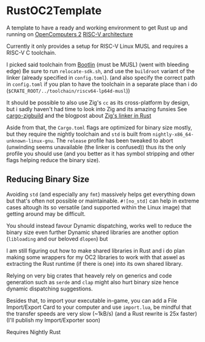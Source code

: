 # RustOC2Template
A template to have a ready and working environment to get Rust up and running on [OpenComputers 2](https://github.com/fnuecke/oc2) [RISC-V architecture](https://github.com/fnuecke/sedna)

Currently it only provides a setup for RISC-V Linux MUSL and requires a RISC-V C toolchain.

I picked said toolchain from [Bootlin](https://toolchains.bootlin.com/releases_riscv64-lp64d.html) (must be MUSL) (went with bleeding edge)
Be sure to run `relocate-sdk.sh`, and use the `buildroot` variant of the linker (already specified in `config.toml`).
(and also specify the correct path in `config.toml` if you plan to have the toolchain in a separate place than i do (`$CRATE_ROOT/../toolchain/riscv64-lp64d-musl`))

It should be possible to also use Zig's `cc`  as its cross-platform by design,
but i sadly haven't had time to look into Zig and its amazing funsies
See [cargo-zigbuild](https://github.com/messense/cargo-zigbuild) and the blogpost about [Zig's linker in Rust](https://actually.fyi/posts/zig-makes-rust-cross-compilation-just-work)

Aside from that, the `Cargo.toml` flags are optimized for binary size mostly, but they require the nightly toolchain and `std` is built from `nightly-x86_64-unknown-linux-gnu`.
The `release` profile has been tweaked to abort (unwinding seems unavailable (the linker is confused))
thus its the only profile you should use (and you better as it has symbol stripping and other flags helping reduce the binary size).

## Reducing Binary Size
Avoiding `std` (and especially any `fmt`) massively helps get everything down but that's often not possible or maintainable.
`#![no_std]` can help in extreme cases altough its so versatile (and supported within the Linux image) that getting around may be difficult.

You should instead favour Dynamic dispatching, works well to reduce the binary size even further
Dynamic shared libraries are another option (`libloading` and our beloved `dlopen`) but

I am still figuring out how to make shared libraries in Rust and i do plan making some wrappers for my OC2 libraries to work with that
aswel as extracting the Rust runtime (if there is one) into its own shared library.

Relying on very big crates that heavely rely on generics and code generation such as `serde` and `clap` might also hurt binary size hence dynamic dispatching suggestions.

Besides that, to import your executable in-game, you can add a File Import/Export Card to your computer and use `import.lua`,
be mindful that the transfer speeds are very slow (~1kB/s) (and a Rust rewrite is 25x faster)
(I'll publish my Import/Exporter soon)

Requires Nightly Rust
